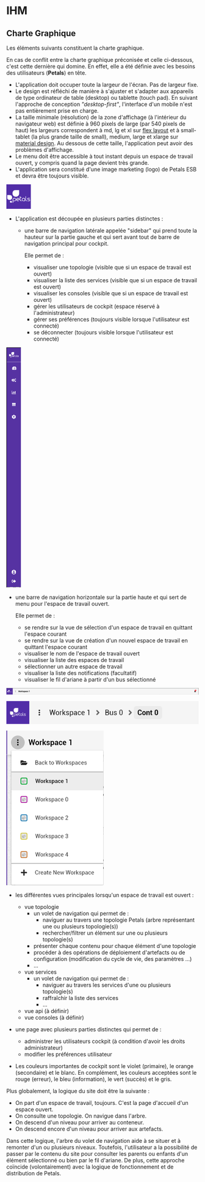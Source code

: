 # IHM

## Charte Graphique

Les éléments suivants constituent la charte graphique.

En cas de conflit entre la charte graphique préconisée et celle ci-dessous, c'est cette dernière qui domine. En effet, elle a été définie avec les besoins des utilisateurs \(**Petals**\) en tête.

* L'application doit occuper toute la largeur de l'écran. Pas de largeur fixe.
* Le design est réfléchi de manière à s'ajuster et s'adapter aux appareils de type ordinateur de table \(desktop\) ou tablette \(touch pad\). En suivant l'approche de conception _"desktop-first"_, l'interface d'un mobile n'est pas entièrement prise en charge.
* La taille minimale \(résolution\) de la zone d'affichage \(à l'intérieur du navigateur web\) est définie à 960 pixels de large \(par 540 pixels de haut\) les largeurs correspondent à md, lg et xl sur [flex layout](https://github.com/angular/flex-layout/wiki/Responsive-API#mediaqueries-and-aliases) et à small-tablet \(la plus grande taille de small\), medium, large et xlarge sur [material design](https://material.io/design/layout/responsive-layout-grid.html#breakpoints). Au dessous de cette taille, l'application peut avoir des problèmes d'affichage.
* Le menu doit être accessible à tout instant depuis un espace de travail ouvert, y compris quand la page devient très grande.
* L'application sera constitué d'une image marketing \(logo\) de Petals ESB et devra être toujours visible.

![logo petals cockpit](.gitbook/assets/logo-petals-sidebar.jpg)

* L'application est découpée en plusieurs parties distinctes :
  * une barre de navigation latérale appelée "sidebar" qui prend toute la hauteur sur la partie gauche et qui sert avant tout de barre de navigation principal pour cockpit. 

    Elle permet de :

    * visualiser une topologie \(visible que si un espace de travail est ouvert\)
    * visualiser la liste des services \(visible que si un espace de travail est ouvert\)
    * visualiser les consoles \(visible que si un espace de travail est ouvert\)
    * gérer les utilisateurs de cockpit \(espace réservé à l'administrateur\)
    * gérer ses préférences \(toujours visible lorsque l'utilisateur est connecté\)
    * se déconnecter \(toujours visible lorsque l'utilisateur est connecté\)

![](.gitbook/assets/sidebar.png)

* une barre de navigation horizontale sur la partie haute et qui sert de menu pour l'espace de travail ouvert.

  Elle permet de :

  * se rendre sur la vue de sélection d'un espace de travail en quittant l'espace courant
  * se rendre sur la vue de création d'un nouvel espace de travail en quittant l'espace courant
  * visualiser le nom de l'espace de travail ouvert
  * visualiser la liste des espaces de travail
  * sélectionner un autre espace de travail
  * visualiser la liste des notifications \(facultatif\)
  * visualiser le fil d'ariane à partir d'un bus sélectionné

![toolbar espace de travail sans bus s&#xE9;lectionn&#xE9; \(pas de fil d&apos;ariane\)](.gitbook/assets/barre-menu-workspace%20%281%29.png)

![toolbar espace de travail avec bus s&#xE9;lectionn&#xE9; \(exemple depuis un conteneur\)](.gitbook/assets/fil-dariane.png)

![menu espace de travail](.gitbook/assets/menu.png)

* les différentes vues principales lorsqu'un espace de travail est ouvert :
  * vue topologie
    * un volet de navigation qui permet de :
      * naviguer au travers une topologie Petals \(arbre représentant une ou plusieurs topologie\(s\)\)
      * rechercher/filtrer un élément sur une ou plusieurs topologie\(s\)
    * présenter chaque contenu pour chaque élément d'une topologie
    * procéder à des opérations de déploiement d'artefacts ou de configuration \(modification du cycle de vie, des paramètres ...\)
    * ...
  * vue services
    * un volet de navigation qui permet de :
      * naviguer au travers les services d'une ou plusieurs topologie\(s\)
      * raffraîchir la liste des services
      * ...
  * vue api \(à définir\)
  * vue consoles \(à définir\)



* une page avec plusieurs parties distinctes qui permet de :
  * administrer les utilisateurs cockpit \(à condition d'avoir les droits administrateur\)
  * modifier les préférences utilisateur 
* Les couleurs importantes de cockpit sont le violet \(primaire\), le orange \(secondaire\) et le blanc. En complément, les couleurs acceptées sont le rouge \(erreur\), le bleu \(information\), le vert \(succès\) et le gris.

Plus globalement, la logique du site doit être la suivante :

* On part d'un espace de travail, toujours. C'est la page d'accueil d'un espace ouvert.
* On consulte une topologie. On navigue dans l'arbre.
* On descend d'un niveau pour arriver au conteneur.
* On descend encore d'un niveau pour arriver aux artefacts.

Dans cette logique, l'arbre du volet de navigation aide à se situer et à remonter d'un ou plusieurs niveaux. Toutefois, l'utilisateur a la possibilité de passer par le contenu du site pour consulter les parents ou enfants d'un élément sélectionné ou bien par le fil d'ariane. De plus, cette approche coïncide \(volontairement\) avec la logique de fonctionnement et de distribution de Petals.

